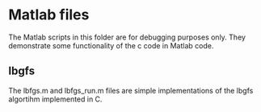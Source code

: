 # Matlab files

The Matlab scripts in this folder are for debugging purposes only. They demonstrate some functionality of the c code in Matlab code.

## lbgfs
The lbfgs.m and lbfgs_run.m files are simple implementations of the lbgfs algortihm implemented in C.